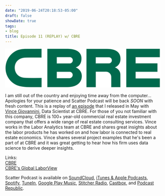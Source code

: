 ```yaml
---
date: "2019-06-24T20:18:53-05:00"
draft: false
showDate: true
tags:
- blog
title: Episode 11 (REPLAY) w/ CBRE
---
```


[![](https://raw.githubusercontent.com/JavOrraca/Home/gh-pages/assets/img/CBRE.png)](https://soundcloud.com/scatterpodcast/episode-011)
<br>

I am still out of the country and enjoying time away from the computer... Apologies for your patience and Scatter Podcast will be back _SOON_ with fresh content. This is a replay of [an episode](https://soundcloud.com/scatterpodcast/episode-011) that I released in May with [Vince Giovannini](https://www.linkedin.com/in/vincegiovannini/), Data Scientist at CBRE. For those of you not familiar with this company, CBRE is 100+ year-old commercial real estate investment company that offers a wide range of real estate consulting services. Vince works in the Labor Analytics team at CBRE and shares great insights about the labor products he has worked on and how labor is connected to real estate economics. Vince shares several project examples that he's been a part of at CBRE and it was great getting to hear how his firm uses data science to derive deeper insights.

Links:
<br/>[CBRE](https://www.cbre.com/)
<br/>[CBRE's Global LaborView](https://www.cbre.com/about/tech-vantage/global-laborview)

Scatter Podcast is available on [SoundCloud](https://soundcloud.com/scatterpodcast), [iTunes & Apple Podcasts](https://podcasts.apple.com/us/podcast/scatter-podcast/id1458544194), [Spotify](https://open.spotify.com/show/64UpJwByrdsrLSYObuEeHx?si=n_UlBzrYQv6ptBjeXfSOsw), [TuneIn](https://tunein.com/podcasts/Business--Economics-Podcasts/Scatter-Podcast-p1216105/), [Google Play Music](https://playmusic.app.goo.gl/?ibi=com.google.PlayMusic&isi=691797987&ius=googleplaymusic&apn=com.google.android.music&link=https://play.google.com/music/m/Iqayzaqkmvhu5op3yehzbj5bus4?t%3DScatter_Podcast%26pcampaignid%3DMKT-na-all-co-pr-mu-pod-16), [Stitcher Radio](https://www.stitcher.com/podcast/scatter-podcast/httpssoundcloudcomscatterpodcast), [Castbox](https://castbox.fm/channel/id2083174), and [Podcast Republic](https://www.podcastrepublic.net/podcast/1458544194).